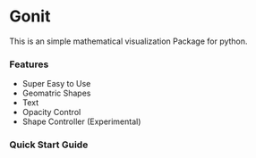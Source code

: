 # Gonit
This is an simple mathematical visualization Package for python.

### Features
* Super Easy to Use
* Geomatric Shapes
* Text
* Opacity Control
* Shape Controller (Experimental)

### Quick Start Guide

